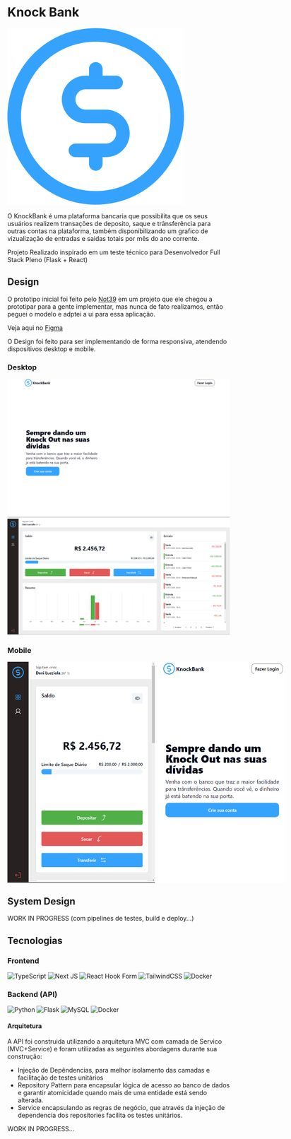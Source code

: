 # Knock Bank
![KnockBankLogo](./assets/knock_bank_logo.svg)

O KnockBank é uma plataforma bancaria que possibilita que os seus usuários realizem transações de deposito, saque e trânsferência para outras contas na plataforma, também disponibilizando um grafico de vizualização de entradas e saidas totais por mês do ano corrente.

Projeto Realizado inspirado em um teste técnico para Desenvolvedor Full Stack Pleno (Flask + React)

## Design

O prototipo inicial foi feito pelo [Not39](https://github.com/NOT39) em um projeto que ele chegou a prototipar para a gente implementar, mas nunca de fato realizamos, então peguei o modelo e adptei a ui para essa aplicação.

Veja aqui no [Figma](https://www.figma.com/design/1toXDiygpjzpXCa8f6FBWY/KnockBank)

O Design foi feito para ser implementando de forma responsiva, atendendo dispositivos desktop e mobile.

### Desktop

![HomeDesktop](./assets/home_desktop.png)
![DashboardDesktop](./assets/dashboard_desktop.png)

### Mobile

<center>
<div style="display: flex; gap: 8px;">

<img src="./assets/dashboard_mobile.png" height="500">
<img src="./assets/home_mobile.png" height="500">

</div>
</center>

## System Design

WORK IN PROGRESS
(com pipelines de testes, build e deploy...)

## Tecnologias

### Frontend

![TypeScript](https://img.shields.io/badge/typescript-%23007ACC.svg?style=for-the-badge&logo=typescript&logoColor=white)
![Next JS](https://img.shields.io/badge/Next-black?style=for-the-badge&logo=next.js&logoColor=white)
![React Hook Form](https://img.shields.io/badge/React%20Hook%20Form-%23EC5990.svg?style=for-the-badge&logo=reacthookform&logoColor=white)
![TailwindCSS](https://img.shields.io/badge/tailwindcss-%2338B2AC.svg?style=for-the-badge&logo=tailwind-css&logoColor=white)
![Docker](https://img.shields.io/badge/docker-%230db7ed.svg?style=for-the-badge&logo=docker&logoColor=white)

### Backend (API)

![Python](https://img.shields.io/badge/python-3670A0?style=for-the-badge&logo=python&logoColor=ffdd54)
![Flask](https://img.shields.io/badge/flask-%23000.svg?style=for-the-badge&logo=flask&logoColor=white)
![MySQL](https://img.shields.io/badge/mysql-4479A1.svg?style=for-the-badge&logo=mysql&logoColor=white)
![Docker](https://img.shields.io/badge/docker-%230db7ed.svg?style=for-the-badge&logo=docker&logoColor=white)

#### Arquitetura

A API foi construida utilizando a arquitetura MVC com camada de Servico (MVC+Service) e foram utilizadas as seguintes abordagens durante sua construção:

- Injeção de Depêndencias, para melhor isolamento das camadas e facilitação de testes unitários
- Repository Pattern para encapsular lógica de acesso ao banco de dados e garantir atomicidade quando mais de uma entidade está sendo alterada.
- Service encapsulando as regras de negócio, que através da injeção de dependencia dos repositories facilita os testes unitários.

WORK IN PROGRESS...


